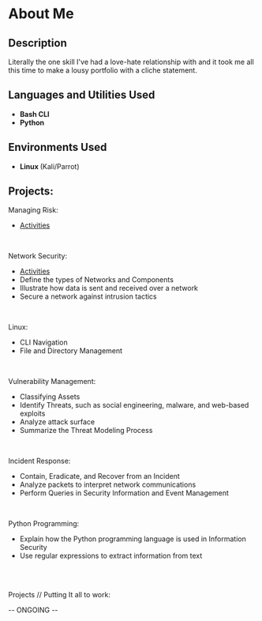 <h1> About Me </h1>

 ### 

<h2>Description</h2>
Literally the one skill I've had a love-hate relationship with and it took me all this time to make a lousy portfolio with a cliche statement. 
<br />


<h2>Languages and Utilities Used</h2>

- <b> Bash CLI </b> 
- <b> Python </b>

<h2><b> Environments Used </b></h2>

- <b> Linux </b> (Kali/Parrot)

<h2> Projects: </h2>

<p align="left">

 Managing Risk: <br/>
<!-- <img src=""/> -->
- [Activities](https://github.com/charliecash310/Course-2-Managing-Risks)
<br />

Network Security: <br/>
<!-- <img src=""/> -->
- [Activities](https://github.com/charliecash310/Course-3---Network-Security)
 - Define the types of Networks and Components
 - Illustrate how data is sent and received over a network
 - Secure a network against intrusion tactics
<br />

Linux: <br/>
<!-- <img src=""/> -->
- CLI Navigation
- File and Directory Management
<br />

Vulnerability Management:  <br/>
<!-- <img src=""/> -->
- Classifying Assets
- Identify Threats, such as social engineering, malware, and web-based exploits
- Analyze attack surface
- Summarize the Threat Modeling Process
<br />

Incident Response:  <br/>
<!-- <img src=""/> -->
- Contain, Eradicate, and Recover from an Incident
- Analyze packets to interpret network communications
- Perform Queries in Security Information and Event Management
<br />

Python Programming:  <br/>
<!-- <img src=""/> -->
- Explain how the Python programming language is used in Information Security
- Use regular expressions to extract information from text
<br />
<br />

Projects // Putting It all to work:  <br/>
<!-- <img src=""/> -->
-- ONGOING --



</p>

<!--
 ```diff
- text in red
+ text in green
! text in orange
# text in gray
@@ text in purple (and bold)@@
```
--!>
